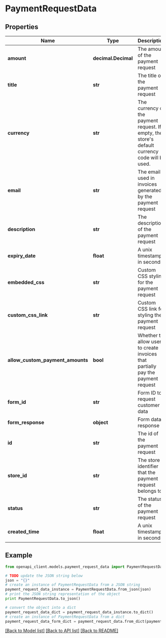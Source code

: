 # PaymentRequestData


## Properties
Name | Type | Description | Notes
------------ | ------------- | ------------- | -------------
**amount** | **decimal.Decimal** | The amount of the payment request | [optional] 
**title** | **str** | The title of the payment request | [optional] 
**currency** | **str** | The currency of the payment request. If empty, the store&#39;s default currency code will be used. | [optional] 
**email** | **str** | The email used in invoices generated by the payment request | [optional] 
**description** | **str** | The description of the payment request | [optional] 
**expiry_date** | **float** | A unix timestamp in seconds | [optional] 
**embedded_css** | **str** | Custom CSS styling for the payment request | [optional] 
**custom_css_link** | **str** | Custom CSS link for styling the payment request | [optional] 
**allow_custom_payment_amounts** | **bool** | Whether to allow users to create invoices that partially pay the payment request  | [optional] 
**form_id** | **str** | Form ID to request customer data | [optional] 
**form_response** | **object** | Form data response | [optional] 
**id** | **str** | The id of the payment request | [optional] 
**store_id** | **str** | The store identifier that the payment request belongs to | [optional] 
**status** | **str** | The status of the payment request | [optional] 
**created_time** | **float** | A unix timestamp in seconds | [optional] 

## Example

```python
from openapi_client.models.payment_request_data import PaymentRequestData

# TODO update the JSON string below
json = "{}"
# create an instance of PaymentRequestData from a JSON string
payment_request_data_instance = PaymentRequestData.from_json(json)
# print the JSON string representation of the object
print PaymentRequestData.to_json()

# convert the object into a dict
payment_request_data_dict = payment_request_data_instance.to_dict()
# create an instance of PaymentRequestData from a dict
payment_request_data_form_dict = payment_request_data.from_dict(payment_request_data_dict)
```
[[Back to Model list]](../README.md#documentation-for-models) [[Back to API list]](../README.md#documentation-for-api-endpoints) [[Back to README]](../README.md)


